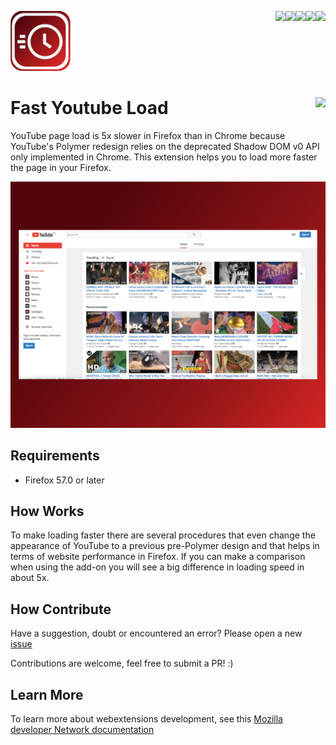 [<img align="right" src="https://img.shields.io/github/issues/jhonatasrm/Fast-YouTube-Load.svg">](https://github.com/jhonatasrm/Fast-YouTube-Load/issues)
[<img align="right" src="https://img.shields.io/github/license/jhonatasrm/Fast-YouTube-Load.svg">](https://github.com/jhonatasrm/Fast-YouTube-Load/blob/master/LICENSE)
[<img align="right" src="https://img.shields.io/github/forks/jhonatasrm/Fast-YouTube-Load.svg">]()
[<img align="right" src="https://img.shields.io/github/stars/jhonatasrm/Fast-YouTube-Load.svg">]()
[<img align="right" src="https://img.shields.io/github/release/jhonatasrm/Fast-YouTube-Load.svg">](https://github.com/jhonatasrm/Fast-YouTube-Load/releases)

![Fast-YouTube-Load Screenshot](youtube_fast_load.png)
# Fast Youtube Load [<img align="right" src="https://addons.cdn.mozilla.net/static/img/addons-buttons/AMO-button_2.png">](https://addons.mozilla.org/en-US/firefox/addon/fast-youtube-load/)

YouTube page load is 5x slower in Firefox than in Chrome because YouTube's Polymer redesign relies on the deprecated Shadow DOM v0 API only implemented in Chrome. This extension helps you to load more faster the page in your Firefox.

![Fast-YouTube-Load Screenshot](Fast-YouTube-Load.png)

## Requirements
* Firefox 57.0 or later

## How Works
To make loading faster there are several procedures that even change the appearance of YouTube to a previous pre-Polymer design and that helps in terms of website performance in Firefox. If you can make a comparison when using the add-on you will see a big difference in loading speed in about 5x. 

## How Contribute
Have a suggestion, doubt or encountered an error? Please open a new [issue](https://github.com/jhonatasrm/Fast-YouTube-Load/issues)

Contributions are welcome, feel free to submit a PR! :)

## Learn More 
To learn more about webextensions development, see this [Mozilla developer Network documentation](https://developer.mozilla.org/en-US/Add-ons/WebExtensions)
